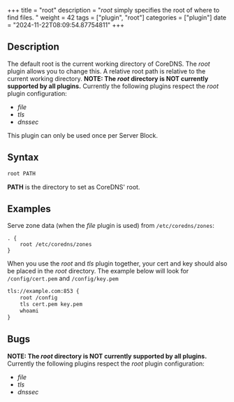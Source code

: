 +++
title = "root"
description = "*root* simply specifies the root of where to find files. "
weight = 42
tags = ["plugin", "root"]
categories = ["plugin"]
date = "2024-11-22T08:09:54.87754811"
+++

## Description

The default root is the current working directory of CoreDNS. The *root* plugin allows you to change
this. A relative root path is relative to the current working directory. 
**NOTE: The *root* directory is NOT currently supported by all plugins.** 
Currently the following plugins respect the *root* plugin configuration:

* *file*
* *tls*
* *dnssec*

This plugin can only be used once per Server Block. 

## Syntax

~~~ txt
root PATH
~~~

**PATH** is the directory to set as CoreDNS' root.

## Examples

Serve zone data (when the *file* plugin is used) from `/etc/coredns/zones`:

~~~ corefile
. {
    root /etc/coredns/zones
}
~~~

When you use the *root* and *tls* plugin together, your cert and key should also be placed in the *root* directory.
The example below will look for `/config/cert.pem` and `/config/key.pem`

~~~ txt
tls://example.com:853 {
    root /config
    tls cert.pem key.pem
    whoami
}
~~~

## Bugs

**NOTE: The *root* directory is NOT currently supported by all plugins.** 
Currently the following plugins respect the *root* plugin configuration:

* *file*
* *tls*
* *dnssec*
